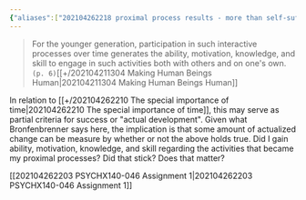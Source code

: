 ```yaml
---
{"aliases":["202104262218 proximal process results - more than self-sufficiency"],"date-created":"2022-06-15T23:23","date-modified":"2023-10-25T18:27","dg-publish":true,"tags":["psychx140","bronfenbrenner"],"title":"202104262218 proximal process results - more than self-sufficiency","permalink":"//202104262218-proximal-process-results-more-than-self-sufficiency/","dgPassFrontmatter":true,"updated":"2023-10-25T18:27"}
---
```



> For the younger generation, participation in such interactive processes over time generates the ability, motivation, knowledge, and skill to engage in such activities both with others and on one's own. `(p. 6)`[[+/202104211304 Making Human Beings Human\|202104211304 Making Human Beings Human]]

In relation to [[+/202104262210 The special importance of time\|202104262210 The special importance of time]], this may serve as partial criteria for success or "actual development". Given what Bronfenbrenner says here, the implication is that some amount of actualized change can be measure by whether or not the above holds true. Did I gain ability, motivation, knowledge, and skill regarding the activities that became my proximal processes? Did that stick? Does that matter?

[[202104262203 PSYCHX140-046 Assignment 1\|202104262203 PSYCHX140-046 Assignment 1]]
